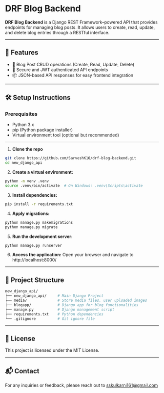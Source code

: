 # DRF Blog Backend

**DRF Blog Backend** is a Django REST Framework–powered API that provides endpoints for managing blog posts. It allows users to create, read, update, and delete blog entries through a RESTful interface.

---

## 🚀 Features

- 📝 Blog Post CRUD operations (Create, Read, Update, Delete)
- 🔐 Secure and JWT authenticated API endpoints
- 📦 JSON-based API responses for easy frontend integration

---

## 🛠️ Setup Instructions

### Prerequisites

- Python 3.x
- pip (Python package installer)
- Virtual environment tool (optional but recommended)

---

1. **Clone the repo**

```bash
git clone https://github.com/SarveshK16/drf-blog-backend.git
cd new_django_api
```
2. **Create a virtual environment:**

```bash
python -m venv .venv
source .venv/bin/activate  # On Windows: .venv\Scripts\activate
```
3. **Install dependencies:**

```bash
pip install -r requirements.txt
```
4. **Apply migrations:**

```bash
python manage.py makemigrations
python manage.py migrate
```
5. **Run the development server:**

```bash
python manage.py runserver
```
6. **Access the application:** Open your browser and navigate to http://localhost:8000/

---

## 📁 Project Structure

```bash
new_django_api/
├── new_django_api/     # Main Django Project
├── media/              # Store media files, user uploaded images
├── blogapp/            # Django app for blog functionalities
├── manage.py           # Django management script
├── requirements.txt    # Python dependencies 
└── .gitignore          # Git ignore file
```

---

## 📄 License
This project is licensed under the MIT License.

---

## 📬 Contact
For any inquiries or feedback, please reach out to sskulkarni161@gmail.com
